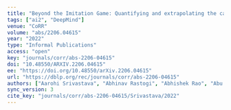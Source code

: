 ```yaml
---
title: "Beyond the Imitation Game: Quantifying and extrapolating the capabilities of language models."
tags: ["ai2", "DeepMind"]
venue: "CoRR"
volume: "abs/2206.04615"
year: "2022"
type: "Informal Publications"
access: "open"
key: "journals/corr/abs-2206-04615"
doi: "10.48550/ARXIV.2206.04615"
ee: "https://doi.org/10.48550/arXiv.2206.04615"
url: "https://dblp.org/rec/journals/corr/abs-2206-04615"
authors: ["Aarohi Srivastava", "Abhinav Rastogi", "Abhishek Rao", "Abu Awal Md Shoeb", "Abubakar Abid", "Adam Fisch", "Adam R. Brown", "Adam Santoro", "Aditya Gupta", "Adri\u00e0 Garriga-Alonso", "Agnieszka Kluska", "Aitor Lewkowycz", "Akshat Agarwal", "Alethea Power", "Alex Ray", "Alex Warstadt", "Alexander W. Kocurek", "Ali Safaya", "Ali Tazarv", "Alice Xiang", "Alicia Parrish", "Allen Nie", "Aman Hussain", "Amanda Askell", "Amanda Dsouza", "Ameet Rahane", "Anantharaman S. Iyer", "Anders Andreassen", "Andrea Santilli", "Andreas Stuhlm\u00fcller", "Andrew M. Dai", "Andrew La", "Andrew K. Lampinen", "Andy Zou", "Angela Jiang", "Angelica Chen", "Anh Vuong", "Animesh Gupta", "Anna Gottardi", "Antonio Norelli", "Anu Venkatesh", "Arash Gholamidavoodi", "Arfa Tabassum", "Arul Menezes", "Arun Kirubarajan", "Asher Mullokandov", "Ashish Sabharwal", "Austin Herrick", "Avia Efrat", "Aykut Erdem", "Ayla Karakas", "et al."]
sync_version: 3
cite_key: "journals/corr/abs-2206-04615/Srivastava/2022"
---
```

